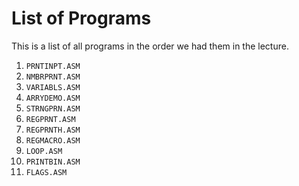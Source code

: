 # List of Programs

This is a list of all programs in the order we had them in the lecture.

1. `PRNTINPT.ASM`
2. `NMBRPRNT.ASM`
3. `VARIABLS.ASM`
4. `ARRYDEMO.ASM`
5. `STRNGPRN.ASM`
6. `REGPRNT.ASM`
7. `REGPRNTH.ASM`
8. `REGMACRO.ASM`
9. `LOOP.ASM`
10. `PRINTBIN.ASM`
11. `FLAGS.ASM`

